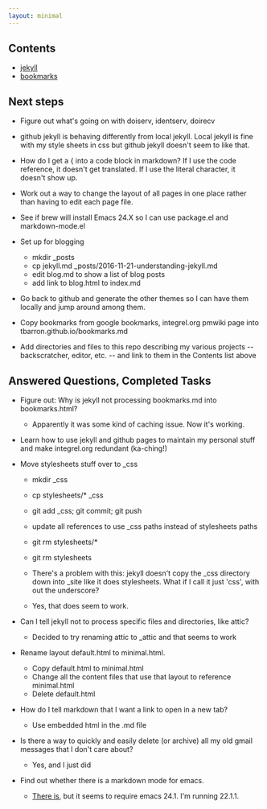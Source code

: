 ```yaml
---
layout: minimal
---
```


## Contents ##

 * [jekyll](jekyll.html)
 * [bookmarks](bookmarks.html)

## Next steps ##

 * Figure out what's going on with doiserv, identserv, doirecv

 * github jekyll is behaving differently from local jekyll. Local
   jekyll is fine with my style sheets in css but github jekyll
   doesn't seem to like that.

 * How do I get a &#123; into a code block in markdown? If I use the
   code reference, it doesn't get translated. If I use the literal
   character, it doesn't show up.

 * Work out a way to change the layout of all pages in one place
   rather than having to edit each page file.

 * See if brew will install Emacs 24.X so I can use package.el and
   markdown-mode.el

 * Set up for blogging
   * mkdir _posts
   * cp jekyll.md _posts/2016-11-21-understanding-jekyll.md
   * edit blog.md to show a list of blog posts
   * add link to blog.html to index.md

 * Go back to github and generate the other themes so I can have them
   locally and jump around among them.

 * Copy bookmarks from google bookmarks, integrel.org pmwiki page into
   tbarron.github.io/bookmarks.md

 * Add directories and files to this repo describing my various
   projects -- backscratcher, editor, etc. -- and link to them in the
   Contents list above

## Answered Questions, Completed Tasks ##

 * Figure out: Why is jekyll not processing bookmarks.md into bookmarks.html?
   * Apparently it was some kind of caching issue. Now it's working.

 * Learn how to use jekyll and github pages to maintain my personal
   stuff and make integrel.org redundant (ka-ching!)

 * Move stylesheets stuff over to _css
   * mkdir _css
   * cp stylesheets/* _css
   * git add _css; git commit; git push
   * update all references to use _css paths instead of stylesheets paths
   * git rm stylesheets/*
   * git rm stylesheets

   * There's a problem with this: jekyll doesn't copy the _css
     directory down into _site like it does stylesheets. What if I
     call it just 'css', with out the underscore?

   * Yes, that does seem to work.

 * Can I tell jekyll not to process specific files and directories, like attic?
   * Decided to try renaming attic to _attic and that seems to work

 * Rename layout default.html to minimal.html.
   * Copy default.html to minimal.html
   * Change all the content files that use that layout to reference minimal.html
   * Delete default.html

 * How do I tell markdown that I want a link to open in a new tab?
   * Use embedded html in the .md file

 * Is there a way to quickly and easily delete (or archive) all my old
   gmail messages that I don't care about?
   * Yes, and I just did

 * Find out whether there is a markdown mode for emacs.
   * [There is](http://jblevins.org/projects/markdown-mode/), but it
     seems to require emacs 24.1. I'm running 22.1.1.
